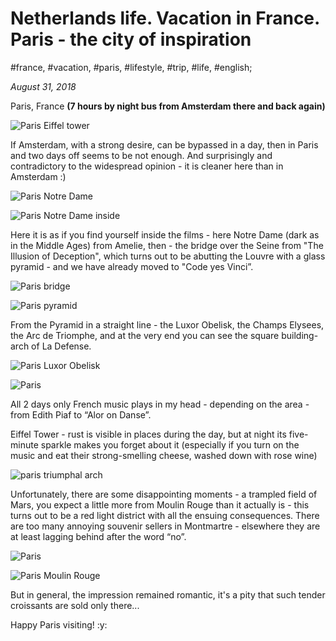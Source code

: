 # Netherlands life. Vacation in France. Paris - the city of inspiration

#france, #vacation, #paris, #lifestyle, #trip, #life, #english;

_August 31, 2018_

Paris, France **(7 hours by night bus from Amsterdam there and back again)**

![Paris Eiffel tower](/images/netherlands-life-vacation-in-france-paris-the-city-of-inspiration/1.jpg "Paris Eiffel tower")

If Amsterdam, with a strong desire, can be bypassed in a day, then in Paris and two days off seems to be not enough. And surprisingly and contradictory to the widespread opinion - it is cleaner here than in Amsterdam :)

![Paris Notre Dame](/images/netherlands-life-vacation-in-france-paris-the-city-of-inspiration/2.jpg "Paris Notre Dame")

![Paris Notre Dame inside](/images/netherlands-life-vacation-in-france-paris-the-city-of-inspiration/3.jpg "Paris Notre Dame inside")

Here it is as if you find yourself inside the films - here Notre Dame (dark as in the Middle Ages) from Amelie, then - the bridge over the Seine from "The Illusion of Deception", which turns out to be abutting the Louvre with a glass pyramid - and we have already moved to "Code yes Vinci”.

![Paris bridge](/images/netherlands-life-vacation-in-france-paris-the-city-of-inspiration/4.jpg "Paris bridge")

![Paris pyramid](/images/netherlands-life-vacation-in-france-paris-the-city-of-inspiration/5.jpg "Paris pyramid")

From the Pyramid in a straight line - the Luxor Obelisk, the Champs Elysees, the Arc de Triomphe, and at the very end you can see the square building-arch of La Defense.

![Paris Luxor Obelisk](/images/netherlands-life-vacation-in-france-paris-the-city-of-inspiration/6.jpg "Paris Luxor Obelisk")

![Paris](/images/netherlands-life-vacation-in-france-paris-the-city-of-inspiration/7.jpg "Paris")

All 2 days only French music plays in my head - depending on the area - from Edith Piaf to “Alor on Danse”.

Eiffel Tower - rust is visible in places during the day, but at night its five-minute sparkle makes you forget about it (especially if you turn on the music and eat their strong-smelling cheese, washed down with rose wine)

![paris triumphal arch](/images/netherlands-life-vacation-in-france-paris-the-city-of-inspiration/8.jpg "paris triumphal arch")

Unfortunately, there are some disappointing moments - a trampled field of Mars, you expect a little more from Moulin Rouge than it actually is - this turns out to be a red light district with all the ensuing consequences. There are too many annoying souvenir sellers in Montmartre - elsewhere they are at least lagging behind after the word “no”.

![Paris](/images/netherlands-life-vacation-in-france-paris-the-city-of-inspiration/9.jpg "Paris")

![Paris Moulin Rouge](/images/netherlands-life-vacation-in-france-paris-the-city-of-inspiration/10.jpg "Paris Moulin Rouge")

But in general, the impression remained romantic, it's a pity that such tender croissants are sold only there...

Happy Paris visiting! :y:
